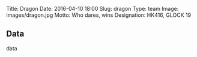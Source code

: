 Title: Dragon
Date: 2016-04-10 18:00
Slug: dragon
Type: team
Image: images/dragon.jpg
Motto: Who dares, wins
Designation: HK416, GLOCK 19

## Data

data
